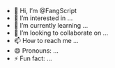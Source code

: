 - 👋 Hi, I’m @FangScript
- 👀 I’m interested in ...
- 🌱 I’m currently learning ...
- 💞️ I’m looking to collaborate on ...
- 📫 How to reach me ...
- 😄 Pronouns: ...
- ⚡ Fun fact: ...

<!---
FangScript/FangScript is a ✨ special ✨ repository because its `README.md` (this file) appears on your GitHub profile.
You can click the Preview link to take a look at your changes.
--->
